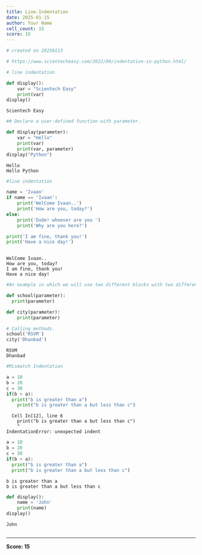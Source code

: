 ```yaml
---
title: Line-Indentation
date: 2025-01-15
author: Your Name
cell_count: 15
score: 15
---
```


```python
# created on 20250113
```


```python
# https://www.scientecheasy.com/2022/09/indentation-in-python.html/
```


```python
# line indentation
```


```python
def display():
    var = "Scientech Easy"
    print(var)
display()
```

    Scientech Easy



```python
## Declare a user-defined function with parameter.
```


```python
def display(parameter):
    var = "Hello"
    print(var)
    print(var, parameter)
display("Python")
```

    Hello
    Hello Python



```python
#line indentation
```


```python
name = 'Ivaan'
if name == 'Ivaan':
    print('WelCome Ivaan..')
    print('How are you, today?')
else:
    print('Dude! whoever are you ')
    print('Why are you here?')

print('I am fine, thank you!')
print('Have a nice day!')
    
```

    WelCome Ivaan..
    How are you, today?
    I am fine, thank you!
    Have a nice day!



```python
#An example in which we will use two different blocks with two different sets of indentation.
```


```python
def school(parameter):
  print(parameter) 

def city(parameter):
    print(parameter)

# Calling methods.
school('RSVM')
city('Dhanbad')
```

    RSVM
    Dhanbad



```python
#Mismatch Indentation
```


```python
a = 10
b = 20
c = 30
if(b > a):
  print("b is greater than a")
    print("b is greater than a but less than c")
```


      Cell In[12], line 6
        print("b is greater than a but less than c")
        ^
    IndentationError: unexpected indent




```python
a = 10
b = 20
c = 30
if(b > a):
  print("b is greater than a")
  print("b is greater than a but less than c")
```

    b is greater than a
    b is greater than a but less than c



```python
def display(): 
    name = 'John'
    print(name)
display()
```

    John



```python

```


---
**Score: 15**
